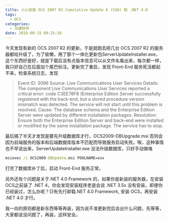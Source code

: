```yaml
---
title: 小心安装 OCS 2007 R2 Cumulative Update 6 (CU6) 和 .NET 4.0
tags:
  - OCS
categories:
  - 沟通协作
date: 2010-08-15 09:25:18
---
```


今天发现有新的 OCS 2007 R2 的更新，于是就跑去把几台 OCS 2007 R2 的服务器都给升级了，为了偷懒，用了那个一体化更新包ServerUpdateInstaller.exe，这个东西好是好，就是下载后没有点版本信息可以从文件名看出来，每次都一样，我只好自己在后面加个尾巴标注。更新完了重启，发现 Front-End 服务死活都起不来，检查系统日志，发现

> Event ID: 3096 Source: Live Communications User Services Details: The component Live Communications User Services reported a critical error: code C3EE78F8 (Enterprise Edition Server successfully registered with the back-end, but a stored procedure version mismatch was detected. The service will not start until this problem is resolved. Cause: The database schema and the Enterprise Edition Server were updated by different installation packages. Resolution: Ensure both the Enterprise Edition Server and back-end were installed or modified by the same installation package. The service has to stop.

最后搞了半天才发现是要先升级数据库才行，OCS2009-DBUpgrade.msi 否则会因为前端服务的版本和后端数据库版本不匹配而导致服务启动失败。唉，这种事情也不早说出来，ServerUpdateInstaller.exe 没法升级数据库，只好手动做咯
```cmd
msiexec /i OCS2009-DBUpdate.msi POOLNAME=xxx
```
打完了数据库补丁后，启动 Front-End 服务正常。

另外还有个问题是关于.NET 4.0 Framework 的，如果你是新装的服务器，在安装OCS之前装了 .NET 4，你会发现安装程序老是会说 .NET 3.5x 没有安装，即便你已经装过，怎么办呢？只有先行卸载.NET 4.0 Framework, 安装 OCS，再安装 .NET 4.0 才行。

我一向的原则都是新东西等等再装，因为说不准更新完后会出什么问题，先等等，大家都说没问题了，再装，这样安全。
